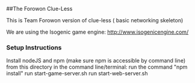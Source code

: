 ##The Forowon Clue-Less

This is Team Forowon version of clue-less ( basic networking skeleton)

We are using the Isogenic game engine: http://www.isogenicengine.com/

### Setup Instructions
Install nodeJS and npm (make sure npm is accessible by command line)
from this directory in the command line/terminal:
run the command "npm install"
run start-game-server.sh
run start-web-server.sh
